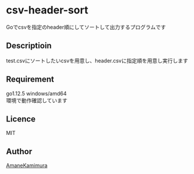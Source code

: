 # csv-header-sort 
Goでcsvを指定のheader順にしてソートして出力するプログラムです

## Descriptioin  
test.csvにソートしたいcsvを用意し、header.csvに指定順を用意し実行します

## Requirement  
go1.12.5 windows/amd64  
環境で動作確認しています

## Licence  
MIT

## Author  
[AmaneKamimura](https://github.com/Nekoyamaou)
